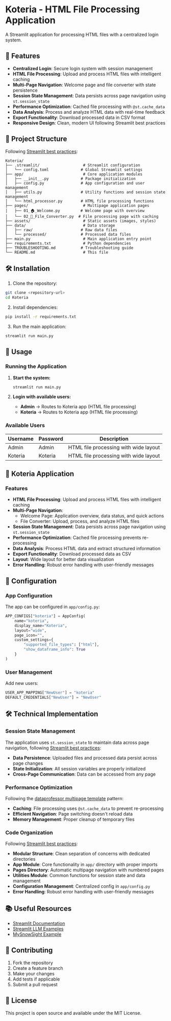 # Koteria - HTML File Processing Application

A Streamlit application for processing HTML files with a centralized login system.

## 🚀 Features

- **Centralized Login**: Secure login system with session management
- **HTML File Processing**: Upload and process HTML files with intelligent caching
- **Multi-Page Navigation**: Welcome page and file converter with state persistence
- **Session State Management**: Data persists across page navigation using `st.session_state`
- **Performance Optimization**: Cached file processing with `@st.cache_data`
- **Data Analysis**: Process and analyze HTML data with real-time feedback
- **Export Functionality**: Download processed data in CSV format
- **Responsive Design**: Clean, modern UI following Streamlit best practices

## 📁 Project Structure

Following [Streamlit best practices](https://medium.com/@jashuamrita360/best-practices-for-streamlit-development-structuring-code-and-managing-session-state-0bdcfb91a745):

```
Koteria/
├── .streamlit/                   # Streamlit configuration
│   └── config.toml              # Global Streamlit settings
├── app/                          # Core application modules
│   ├── __init__.py              # Package initialization
│   ├── config.py                # App configuration and user management
│   ├── utils.py                 # Utility functions and session state management
│   └── html_processor.py        # HTML file processing functions
├── pages/                        # Multipage application pages
│   ├── 01_🏠_Welcome.py         # Welcome page with overview
│   └── 02_📁_File_Converter.py  # File processing page with caching
├── assets/                       # Static assets (images, styles)
├── data/                         # Data storage
│   ├── raw/                     # Raw data files
│   └── processed/               # Processed data files
├── main.py                       # Main application entry point
├── requirements.txt              # Python dependencies
├── TROUBLESHOOTING.md           # Troubleshooting guide
└── README.md                     # This file
```

## 🛠️ Installation

1. Clone the repository:
```bash
git clone <repository-url>
cd Koteria
```

2. Install dependencies:
```bash
pip install -r requirements.txt
```

3. Run the main application:
```bash
streamlit run main.py
```

## 📖 Usage

### Running the Application

1. **Start the system:**
   ```bash
   streamlit run main.py
   ```

2. **Login with available users:**
   - **Admin** → Routes to Koteria app (HTML file processing)
   - **Koteria** → Routes to Koteria app (HTML file processing)

### Available Users

| Username | Password | Description |
|----------|----------|-------------|
| Admin | Admin | HTML file processing with wide layout |
| Koteria | Koteria | HTML file processing with wide layout |

## 🎯 Koteria Application

### Features
- **HTML File Processing**: Upload and process HTML files with intelligent caching
- **Multi-Page Navigation**: 
  - Welcome Page: Application overview, data status, and quick actions
  - File Converter: Upload, process, and analyze HTML files
- **Session State Management**: Data persists across page navigation using `st.session_state`
- **Performance Optimization**: Cached file processing prevents re-processing
- **Data Analysis**: Process HTML data and extract structured information
- **Export Functionality**: Download processed data as CSV
- **Layout**: Wide layout for better data visualization
- **Error Handling**: Robust error handling with user-friendly messages

## 🔧 Configuration

### App Configuration

The app can be configured in `app/config.py`:

```python
APP_CONFIGS["koteria"] = AppConfig(
    name="koteria",
    display_name="Koteria",
    layout="wide",
    page_icon="",
    custom_settings={
        "supported_file_types": ["html"],
        "show_dataframe_info": True
    }
)
```

### User Management

Add new users:

```python
USER_APP_MAPPING["NewUser"] = "koteria"
DEFAULT_CREDENTIALS["NewUser"] = "NewUser"
```

## 🛠️ Technical Implementation

### Session State Management
The application uses `st.session_state` to maintain data across page navigation, following [Streamlit best practices](https://discuss.streamlit.io/t/question-about-project-structure/28867/4):

- **Data Persistence**: Uploaded files and processed data persist across page changes
- **State Initialization**: All session variables are properly initialized
- **Cross-Page Communication**: Data can be accessed from any page

### Performance Optimization
Following the [dataprofessor multipage template](https://github.com/dataprofessor/st-multipage) pattern:

- **Caching**: File processing uses `@st.cache_data` to prevent re-processing
- **Efficient Navigation**: Page switching doesn't reload data
- **Memory Management**: Proper cleanup of temporary files

### Code Organization
Following [Streamlit best practices](https://medium.com/@jashuamrita360/best-practices-for-streamlit-development-structuring-code-and-managing-session-state-0bdcfb91a745):

- **Modular Structure**: Clean separation of concerns with dedicated directories
- **App Module**: Core functionality in `app/` directory with proper imports
- **Pages Directory**: Automatic multipage navigation with numbered pages
- **Utilities Module**: Common functions for session state and data management
- **Configuration Management**: Centralized config in `app/config.py`
- **Error Handling**: Robust error handling with user-friendly messages

## 📚 Useful Resources

- [Streamlit Documentation](https://docs.streamlit.io/)
- [Streamlit LLM Examples](https://github.com/streamlit/llm-examples)
- [MySnowSight Example](https://github.com/mahanteshimath/mysnowsight)

## 🤝 Contributing

1. Fork the repository
2. Create a feature branch
3. Make your changes
4. Add tests if applicable
5. Submit a pull request

## 📄 License

This project is open source and available under the MIT License.
